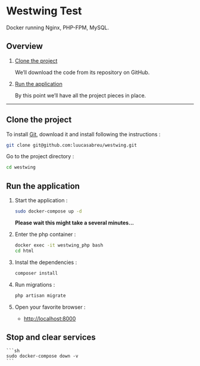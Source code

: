 # Westwing Test

Docker running Nginx, PHP-FPM, MySQL.

## Overview

1. [Clone the project](#clone-the-project)

    We’ll download the code from its repository on GitHub.


2. [Run the application](#run-the-application)

    By this point we’ll have all the project pieces in place.


___

## Clone the project

To install [Git](http://git-scm.com/book/en/v2/Getting-Started-Installing-Git), download it and install following the instructions : 

```sh
git clone git@github.com:luucasabreu/westwing.git
```

Go to the project directory : 

```sh
cd westwing
```

## Run the application

1. Start the application :

    ```sh
    sudo docker-compose up -d
    ```

    **Please wait this might take a several minutes...**

2. Enter the php container :

    ```sh
    docker exec -it westwing_php bash
    cd html
    ```

3. Instal the dependencies :

    ```sh
    composer install
    ```

4. Run migrations :

    ```sh
    php artisan migrate
    ```

5. Open your favorite browser :

    * [http://localhost:8000](http://localhost:8000/)

## Stop and clear services

    ```sh
    sudo docker-compose down -v
    ```